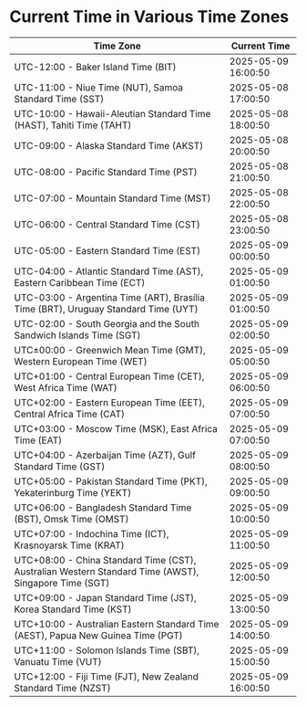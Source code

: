 # Current Time in Various Time Zones

| Time Zone | Current Time |
|-----------|--------------|
| UTC-12:00 - Baker Island Time (BIT) | 2025-05-09 16:00:50 |
| UTC-11:00 - Niue Time (NUT), Samoa Standard Time (SST) | 2025-05-08 17:00:50 |
| UTC-10:00 - Hawaii-Aleutian Standard Time (HAST), Tahiti Time (TAHT) | 2025-05-08 18:00:50 |
| UTC-09:00 - Alaska Standard Time (AKST) | 2025-05-08 20:00:50 |
| UTC-08:00 - Pacific Standard Time (PST) | 2025-05-08 21:00:50 |
| UTC-07:00 - Mountain Standard Time (MST) | 2025-05-08 22:00:50 |
| UTC-06:00 - Central Standard Time (CST) | 2025-05-08 23:00:50 |
| UTC-05:00 - Eastern Standard Time (EST) | 2025-05-09 00:00:50 |
| UTC-04:00 - Atlantic Standard Time (AST), Eastern Caribbean Time (ECT) | 2025-05-09 01:00:50 |
| UTC-03:00 - Argentina Time (ART), Brasília Time (BRT), Uruguay Standard Time (UYT) | 2025-05-09 01:00:50 |
| UTC-02:00 - South Georgia and the South Sandwich Islands Time (SGT) | 2025-05-09 02:00:50 |
| UTC±00:00 - Greenwich Mean Time (GMT), Western European Time (WET) | 2025-05-09 05:00:50 |
| UTC+01:00 - Central European Time (CET), West Africa Time (WAT) | 2025-05-09 06:00:50 |
| UTC+02:00 - Eastern European Time (EET), Central Africa Time (CAT) | 2025-05-09 07:00:50 |
| UTC+03:00 - Moscow Time (MSK), East Africa Time (EAT) | 2025-05-09 07:00:50 |
| UTC+04:00 - Azerbaijan Time (AZT), Gulf Standard Time (GST) | 2025-05-09 08:00:50 |
| UTC+05:00 - Pakistan Standard Time (PKT), Yekaterinburg Time (YEKT) | 2025-05-09 09:00:50 |
| UTC+06:00 - Bangladesh Standard Time (BST), Omsk Time (OMST) | 2025-05-09 10:00:50 |
| UTC+07:00 - Indochina Time (ICT), Krasnoyarsk Time (KRAT) | 2025-05-09 11:00:50 |
| UTC+08:00 - China Standard Time (CST), Australian Western Standard Time (AWST), Singapore Time (SGT) | 2025-05-09 12:00:50 |
| UTC+09:00 - Japan Standard Time (JST), Korea Standard Time (KST) | 2025-05-09 13:00:50 |
| UTC+10:00 - Australian Eastern Standard Time (AEST), Papua New Guinea Time (PGT) | 2025-05-09 14:00:50 |
| UTC+11:00 - Solomon Islands Time (SBT), Vanuatu Time (VUT) | 2025-05-09 15:00:50 |
| UTC+12:00 - Fiji Time (FJT), New Zealand Standard Time (NZST) | 2025-05-09 16:00:50 |
